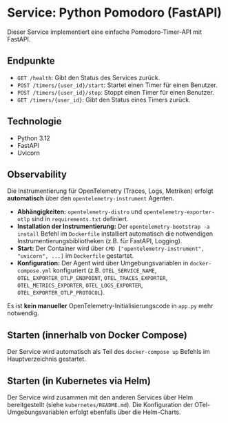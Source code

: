 # Service: Python Pomodoro (FastAPI)

Dieser Service implementiert eine einfache Pomodoro-Timer-API mit FastAPI.

## Endpunkte

- `GET /health`: Gibt den Status des Services zurück.
- `POST /timers/{user_id}/start`: Startet einen Timer für einen Benutzer.
- `POST /timers/{user_id}/stop`: Stoppt einen Timer für einen Benutzer.
- `GET /timers/{user_id}`: Gibt den Status eines Timers zurück.

## Technologie

- Python 3.12
- FastAPI
- Uvicorn

## Observability

Die Instrumentierung für OpenTelemetry (Traces, Logs, Metriken) erfolgt **automatisch** über den `opentelemetry-instrument` Agenten.

- **Abhängigkeiten:** `opentelemetry-distro` und `opentelemetry-exporter-otlp` sind in `requirements.txt` definiert.
- **Installation der Instrumentierung:** Der `opentelemetry-bootstrap -a install` Befehl im `Dockerfile` installiert automatisch die notwendigen Instrumentierungsbibliotheken (z.B. für FastAPI, Logging).
- **Start:** Der Container wird über `CMD ["opentelemetry-instrument", "uvicorn", ...]` im `Dockerfile` gestartet.
- **Konfiguration:** Der Agent wird über Umgebungsvariablen in `docker-compose.yml` konfiguriert (z.B. `OTEL_SERVICE_NAME`, `OTEL_EXPORTER_OTLP_ENDPOINT`, `OTEL_TRACES_EXPORTER`, `OTEL_METRICS_EXPORTER`, `OTEL_LOGS_EXPORTER`, `OTEL_EXPORTER_OTLP_PROTOCOL`).

Es ist **kein manueller** OpenTelemetry-Initialisierungscode in `app.py` mehr notwendig.

## Starten (innerhalb von Docker Compose)

Der Service wird automatisch als Teil des `docker-compose up` Befehls im Hauptverzeichnis gestartet.

## Starten (in Kubernetes via Helm)

Der Service wird zusammen mit den anderen Services über Helm bereitgestellt (siehe `kubernetes/README.md`). Die Konfiguration der OTel-Umgebungsvariablen erfolgt ebenfalls über die Helm-Charts. 